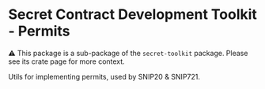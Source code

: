# Secret Contract Development Toolkit - Permits

⚠️ This package is a sub-package of the `secret-toolkit` package. Please see its crate page for more context.

Utils for implementing permits, used by SNIP20 & SNIP721.
